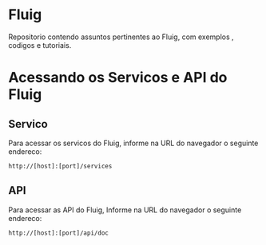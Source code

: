 # Fluig
Repositorio contendo assuntos pertinentes ao Fluig, com exemplos , codigos e tutoriais.

# Acessando os Servicos e API do Fluig
## Servico
Para acessar os servicos do Fluig, informe na URL do navegador o seguinte endereco:
```
http://[host]:[port]/services
```

## API
Para acessar as API do Fluig, Informe na URL do navegador o seguinte endereco:
```
http://[host]:[port]/api/doc
```

